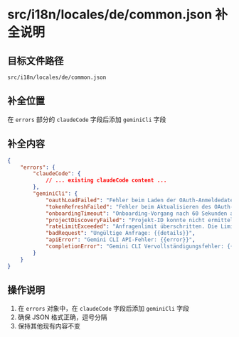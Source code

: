 # src/i18n/locales/de/common.json 补全说明

## 目标文件路径

`src/i18n/locales/de/common.json`

## 补全位置

在 `errors` 部分的 `claudeCode` 字段后添加 `geminiCli` 字段

## 补全内容

```json
{
	"errors": {
		"claudeCode": {
			// ... existing claudeCode content ...
		},
		"geminiCli": {
			"oauthLoadFailed": "Fehler beim Laden der OAuth-Anmeldedaten. Bitte authentifiziere dich zuerst: {{error}}",
			"tokenRefreshFailed": "Fehler beim Aktualisieren des OAuth-Tokens: {{error}}",
			"onboardingTimeout": "Onboarding-Vorgang nach 60 Sekunden abgebrochen. Bitte versuche es später erneut.",
			"projectDiscoveryFailed": "Projekt-ID konnte nicht ermittelt werden. Stelle sicher, dass du mit 'gemini auth' authentifiziert bist.",
			"rateLimitExceeded": "Anfragenlimit überschritten. Die Limits des kostenlosen Tarifs wurden erreicht.",
			"badRequest": "Ungültige Anfrage: {{details}}",
			"apiError": "Gemini CLI API-Fehler: {{error}}",
			"completionError": "Gemini CLI Vervollständigungsfehler: {{error}}"
		}
	}
}
```

## 操作说明

1. 在 `errors` 对象中，在 `claudeCode` 字段后添加 `geminiCli` 字段
2. 确保 JSON 格式正确，逗号分隔
3. 保持其他现有内容不变
